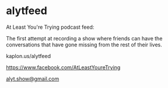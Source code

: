 alytfeed
========

At Least You're Trying podcast feed:

The first attempt at recording a show where friends can have the conversations that have gone missing from the rest of their lives.

kaplon.us/alytfeed

https://www.facebook.com/AtLeastYoureTrying

alyt.show@gmail.com
